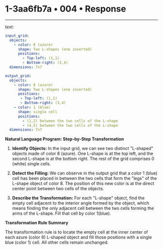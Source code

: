 # 1-3aa6fb7a • 004 • Response

---

*text:*

```yaml
input_grid:
  objects:
    - color: 8 (azure)
      shape: Two L-shapes (one inverted)
      positions:
        - Top-left: (1,1)
        - Bottom-right: (3,4)
  dimensions: 7x7

output_grid:
  objects:
    - color: 8 (azure)
      shape: Two L-shapes (one inverted)
      positions:
       - Top-left: (1,1)
       - Bottom-right: (3,4)
    - color: 1 (blue)
      shape: single cell
      positions:
        - (1,2) between the two cells of the L-shape
        - (4,5) between the two cells of the L-shape
  dimensions: 7x7

```

**Natural Language Program: Step-by-Step Transformation**

1.  **Identify Objects:** In the input grid, we can see two distinct "L-shaped" objects made of color 8 (azure). One L-shape is at the top left, and the second L-shape is at the bottom right. The rest of the grid comprises 0 (white) single cells.

2.  **Detect the Filling:** We can observe in the output grid that a color 1 (blue) cell has been placed in between the two cells that form the "legs" of the L-shape object of color 8. The position of this new color is at the direct center point between two cells of the objects.

3.  **Describe the Transformation:** For each "L-shape" object, find the empty cell adjacent to the interior angle formed by the object, which means finding the only adjacent cell between the two cells forming the arms of the L-shape. Fill that cell by color 1(blue).

**Transformation Rule Summary**

The transformation rule is to locate the empty cell at the inner center of each azure (color 8) L-shaped object and fill those positions with a single blue (color 1) cell. All other cells remain unchanged.

